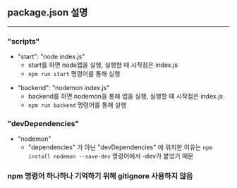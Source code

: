 ## package.json 설명    
---
### "scripts"
+ "start": "node index.js"    
  - start를 하면 node앱을 실행, 실행할 때 시작점은 index.js    
  - ```npm run start``` 명령어를 통해 실행    
* "backend": "nodemon index.js"    
  - backend를 하면 nodemon을 통해 앱을 실행, 실행할 때 시작점은 index.js
  - ```npm run backend``` 명령어를 통해 실행    

### "devDependencies"    
+ "nodemon"    
  - "dependencies" 가 아닌 "devDependencies" 에 위치한 이유는 
  ```npm install nodemon --save-dev``` 명령어에서 -dev가 붙었기 때문    
    
    
    
### npm 명령어 하나하나 기억하기 위해 gitignore 사용하지 않음    

